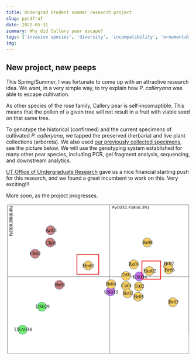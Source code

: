 ```yaml
---
title: Undergrad Student summer research project
slug: pyc4fraf
date: 2022-05-31
summary: Why did Callery pear escape?
tags: ['invasive species', 'diversity', 'incompatibility', 'ornamental escapes']
img:
---
```


## New project, new peeps

This Spring/Summer, I was fortunate to come up with an attractive research idea. We want, in a very simple way, to try explain how *P. calleryana* was able to escape cultivation.

As other species of the rose family, Callery pear is self-incomaptible. This means that the pollen of a given tree will not result in a fruit with viable seed on that same tree.

To genotype the historical (confirmed) and the current specimens of cultivated *P. calleryana*, we tapped the preserved (herbaria) and live plant collections (arboreta). We also used [our previously collected specimens](/publications/pyc/), see the picture below. We will use the genotyping system established for many other pear species, including PCR, gel fragment analysis, sequencing, and downstream analytics.

[UT Office of Undergraduate Research](https://studentsuccess.utk.edu/urf/getting-started/find-opportunities/semester-research-assistants-program/) gave us a nice financial starting push for this research, and we found a great incumbent to work on this. Very exciting!!!

More soon, as the project progresses.

![published](./UScultivars.jpg "Diversity of US cultivars from our previous study, assessed by SSRs.")